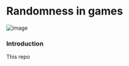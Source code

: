 # Randomness in games
![image](https://github.com/EPJ-coding/bdaf-final/assets/124324882/3735d87c-d895-449b-a21e-f48451f50ae6)

### Introduction
This repo 
